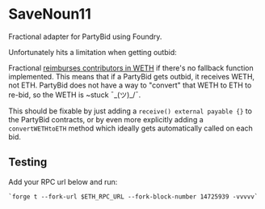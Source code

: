 # SaveNoun11

Fractional adapter for PartyBid using Foundry. 

Unfortunately hits a limitation when getting outbid:

Fractional [reimburses contributors in WETH](https://github.com/fractional-company/contracts/blob/master/src/ERC721TokenVault.sol#L399) if there's no fallback function implemented. This means that if a PartyBid gets outbid, it receives WETH, not ETH. PartyBid does not have a way to "convert" that WETH to ETH to re-bid, so the WETH is ~stuck ¯\_(ツ)_/¯.

This should be fixable by just adding a `receive() external payable {}` to the PartyBid contracts, or by even more explicitly
adding a `convertWETHtoETH` method which ideally gets automatically called on each bid.

## Testing

Add your RPC url below and run:

```
`forge t --fork-url $ETH_RPC_URL --fork-block-number 14725939 -vvvvv`
```
